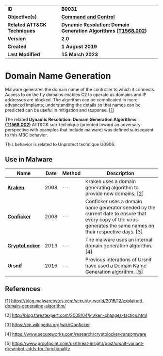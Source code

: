 <table>
<tr>
<td><b>ID</b></td>
<td><b>B0031</b></td>
</tr>
<tr>
<td><b>Objective(s)</b></td>
<td><b><a href="../command-and-control">Command and Control</a></b></td>
</tr>
<tr>
<td><b>Related ATT&CK Techniques</b></td>
<td><b>Dynamic Resolution: Domain Generation Algorithms (<a href="https://attack.mitre.org/techniques/T1568/002/">T1568.002</a>)</b></td>
</tr>
<tr>
<td><b>Version</b></td>
<td><b>2.0</b></td>
</tr>
<tr>
<td><b>Created</b></td>
<td><b>1 August 2019</b></td>
</tr>
<tr>
<td><b>Last Modified</b></td>
<td><b>15 March 2023</b></td>
</tr>
</table>


# Domain Name Generation

Malware generates the domain name of the controller to which it connects. Access to on the fly domains enables C2 to operate as domains and IP addresses are blocked. The algorithm can be complicated in more advanced implants; understanding the details so that names can be predicted can be useful in mitigation and response. [[1]](#1)

The related **Dynamic Resolution: Domain Generation Algorithms ([T1568.002](https://attack.mitre.org/techniques/T1568/002/))** ATT&CK sub-technique (oriented toward an adversary perspective with examples that include malware) was defined subsequent to this MBC behavior.

This behavior is related to Unprotect technique U0906.

## Use in Malware

|Name|Date|Method|Description|
|---|---|---|---|
|[**Kraken**](../xample-malware/kraken.md)|2008|--|Kraken uses a domain generating algorithm to provide new domains. [[2]](#2)|
|[**Conficker**](../xample-malware/conficker.md)|2008|--|Conficker uses a domain name generator seeded by the current date to ensure that every copy of the virus generates the same names on their respective days. [[3]](#3)|
|[**CryptoLocker**](../xample-malware/cryptolocker.md)|2013|--|The malware uses an internal domain generation algorithm. [[4]](#4)|
|[**Ursnif**](../xample-malware/ursnif.md)|2016|--|Previous interations of Ursnif have used a Domain Name Generation algorithm. [[5]](#5)|

## References

<a name="1">[1]</a> https://blog.malwarebytes.com/security-world/2016/12/explained-domain-generating-algorithm/

<a name="2">[2]</a> http://blog.threatexpert.com/2008/04/kraken-changes-tactics.html

<a name="3">[3]</a> https://en.wikipedia.org/wiki/Conficker

<a name="4">[4]</a> https://www.secureworks.com/research/cryptolocker-ransomware

<a name="5">[5]</a> https://www.proofpoint.com/us/threat-insight/post/ursnif-variant-dreambot-adds-tor-functionality

